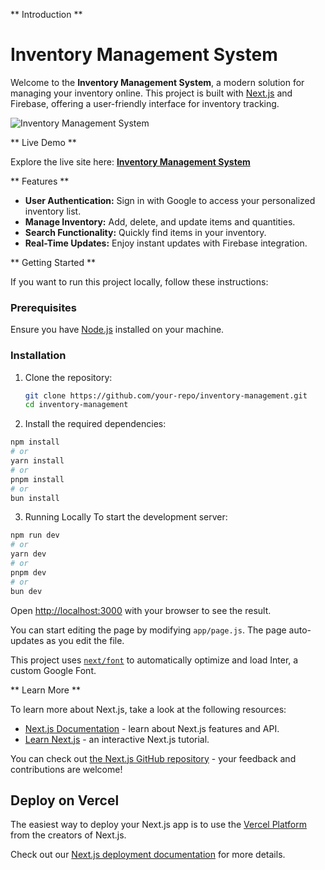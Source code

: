 ** Introduction **
# Inventory Management System

Welcome to the **Inventory Management System**, a modern solution for managing your inventory online. This project is built with [Next.js](https://nextjs.org/) and Firebase, offering a user-friendly interface for inventory tracking.

![Inventory Management System](![image](https://github.com/user-attachments/assets/f481c21f-be82-4e80-a707-1aec46a2501b)) <!-- Replace with your website's homepage image link -->

** Live Demo **

Explore the live site here: [**Inventory Management System**](https://inventory-management-ten-tan.vercel.app/)

** Features **

- **User Authentication:** Sign in with Google to access your personalized inventory list.
- **Manage Inventory:** Add, delete, and update items and quantities.
- **Search Functionality:** Quickly find items in your inventory.
- **Real-Time Updates:** Enjoy instant updates with Firebase integration.

** Getting Started **

If you want to run this project locally, follow these instructions:

### Prerequisites

Ensure you have [Node.js](https://nodejs.org/) installed on your machine.

### Installation

1. Clone the repository:
   ```bash
   git clone https://github.com/your-repo/inventory-management.git
   cd inventory-management
   ```
2. Install the required dependencies:
  ```bash
npm install
# or
yarn install
# or
pnpm install
# or
bun install
```
3. Running Locally
To start the development server:

```bash
npm run dev
# or
yarn dev
# or
pnpm dev
# or
bun dev
  ```

Open [http://localhost:3000](http://localhost:3000) with your browser to see the result.

You can start editing the page by modifying `app/page.js`. The page auto-updates as you edit the file.

This project uses [`next/font`](https://nextjs.org/docs/basic-features/font-optimization) to automatically optimize and load Inter, a custom Google Font.

** Learn More **

To learn more about Next.js, take a look at the following resources:

- [Next.js Documentation](https://nextjs.org/docs) - learn about Next.js features and API.
- [Learn Next.js](https://nextjs.org/learn) - an interactive Next.js tutorial.

You can check out [the Next.js GitHub repository](https://github.com/vercel/next.js/) - your feedback and contributions are welcome!

## Deploy on Vercel

The easiest way to deploy your Next.js app is to use the [Vercel Platform](https://vercel.com/new?utm_medium=default-template&filter=next.js&utm_source=create-next-app&utm_campaign=create-next-app-readme) from the creators of Next.js.

Check out our [Next.js deployment documentation](https://nextjs.org/docs/deployment) for more details.
